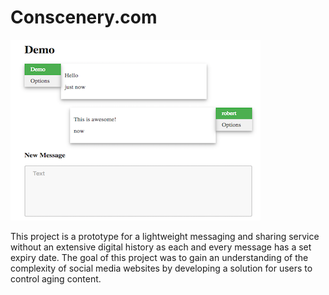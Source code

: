 # Conscenery.com

![Demo](demo.png)

This project is a prototype for a lightweight messaging and sharing service without an extensive digital history as each and every message has a set expiry date. The goal of this project was to gain an understanding of the complexity of social media websites by developing a solution for users to control aging content.
